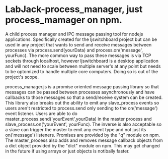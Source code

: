 LabJack-process_manager, just process_mamager on npm.
=======================

A child process manager and IPC message passing tool for nodejs applications.  Specifically created for the ljswitchboard project but can be used in any project that wants to send and receive messages between processes via process.send(yourData) and process.on('message', yourFunc).  The more common way to pass these messages is via TCP sockets through localhost, however ljswitchboard is a desktop application and will not need to scale between multiple server's at any point but needs to be optomized to handle multiple core computers.  Doing so is out of the project's scope.

process_manager.js is a promise oriented message passing library so that messages can be passed between processes asynchronously and have callbacks to those messages so that a send/receive system can be created.  This library also breaks out the ability to emit any slave_process events so users aren't restricted to process.send only sending to the on('message') event listener.  Users are able to do master_process.send('yourEvent',yourData) in the master process and slave_process.on('yourEvent', yourFunc).  The inverse is also acceptable so a slave can trigger the master to emit any event type and not just its on('message') listeners.  Promises are provided by the "q" module on npm.  The master_process also adds and removes message callback objects from a dict object provided by the "dict" module on npm.  This may get changed in the future if using arrays or just objects is notibally faster.
